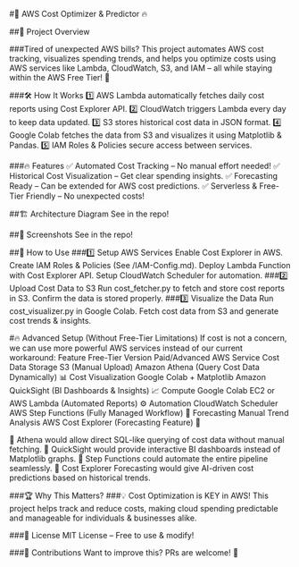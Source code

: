 #🚀 AWS Cost Optimizer & Predictor 🔥

##📌 Project Overview

###Tired of unexpected AWS bills? This project automates AWS cost tracking, visualizes spending trends,
and helps you optimize costs using AWS services like Lambda, CloudWatch, S3, and 
 IAM – all while staying within the AWS Free Tier! 🎯


###🛠️ How It Works
1️⃣ AWS Lambda automatically fetches daily cost reports using Cost Explorer API.
2️⃣ CloudWatch triggers Lambda every day to keep data updated.
3️⃣ S3 stores historical cost data in JSON format.
4️⃣ Google Colab fetches the data from S3 and visualizes it using Matplotlib & Pandas.
5️⃣ IAM Roles & Policies secure access between services.

###🔥 Features
✅ Automated Cost Tracking – No manual effort needed!
✅ Historical Cost Visualization – Get clear spending insights.
✅ Forecasting Ready – Can be extended for AWS cost predictions.
✅ Serverless & Free-Tier Friendly – No unexpected costs!

##🏗️ Architecture Diagram
See in the repo!

##📸 Screenshots
See in the repo!

##🚀 How to Use
###1️⃣ Setup AWS Services
Enable Cost Explorer in AWS.
Create IAM Roles & Policies (See /IAM-Config.md).
Deploy Lambda Function with Cost Explorer API.
Setup CloudWatch Scheduler for automation.
###2️⃣ Upload Cost Data to S3
Run cost_fetcher.py to fetch and store cost reports in S3.
Confirm the data is stored properly.
###3️⃣ Visualize the Data
Run cost_visualizer.py in Google Colab.
Fetch cost data from S3 and generate cost trends & insights.


#🔥 Advanced Setup (Without Free-Tier Limitations)
If cost is not a concern, we can use more powerful AWS services instead of our current workaround:
Feature	Free-Tier Version	Paid/Advanced AWS Service
Cost Data Storage	S3 (Manual Upload)	Amazon Athena (Query Cost Data Dynamically) 📊
Cost Visualization	Google Colab + Matplotlib	Amazon QuickSight (BI Dashboards & Insights) 📈
Compute	Google Colab	EC2 or AWS Lambda (Automated Reports) ⚙️
Automation	CloudWatch Scheduler	AWS Step Functions (Fully Managed Workflow) 🔄
Forecasting	Manual Trend Analysis	AWS Cost Explorer (Forecasting Feature) 🔮

🔹 Athena would allow direct SQL-like querying of cost data without manual fetching.
🔹 QuickSight would provide interactive BI dashboards instead of Matplotlib graphs.
🔹 Step Functions could automate the entire pipeline seamlessly.
🔹 Cost Explorer Forecasting would give AI-driven cost predictions based on historical trends.

###🏆 Why This Matters?
###💡 Cost Optimization is KEY in AWS! This project helps track and reduce costs, making cloud spending predictable and manageable for individuals & businesses alike.

###📜 License
MIT License – Free to use & modify!

###🤝 Contributions
Want to improve this? PRs are welcome! 🙌
